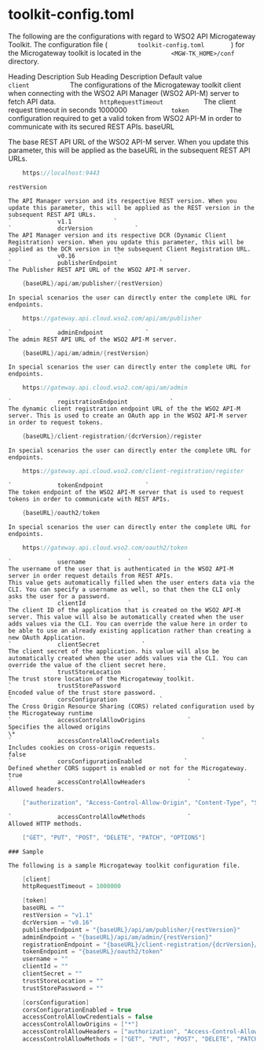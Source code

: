 # toolkit-config.toml

The following are the configurations with regard to WSO2 API Microgateway Toolkit. The configuration file ( `         toolkit-config.toml        ` ) for the Microgateway toolkit is located in the `         <MGW-TK_HOME>/conf        ` directory.

Heading
Description
Sub Heading
Description
Default value
`             client            `
The configurations of the Microgateway toolkit client when connecting with the WSO2 API Manager (WSO2 API-M) server to fetch API data.
`             httpRequestTimeout            `
The client request timeout in seconds
1000000
`             token            `
The configuration required to get a valid token from WSO2 API-M in order to communicate with its secured REST APIs.
    baseURL

The base REST API URL of the WSO2 API-M server. When you update this parameter, this will be applied as the baseURL in the subsequent REST API URLs.
``` java
    https://localhost:9443
```

    restVersion

    The API Manager version and its respective REST version. When you update this parameter, this will be applied as the REST version in the subsequent REST API URLs.
    `             v1.1            `
    `             dcrVersion            `
    The API Manager version and its respective DCR (Dynamic Client Registration) version. When you update this parameter, this will be applied as the DCR version in the subsequent Client Registration URL.
    `             v0.16            `
    `             publisherEndpoint            `
    The Publisher REST API URL of the WSO2 API-M server.
``` java
    {baseURL}/api/am/publisher/{restVersion}
```

    In special scenarios the user can directly enter the complete URL for endpoints.

``` java
    https://gateway.api.cloud.wso2.com/api/am/publisher
```

    `             adminEndpoint            `
    The admin REST API URL of the WSO2 API-M server.
``` java
    {baseURL}/api/am/admin/{restVersion}
```

    In special scenarios the user can directly enter the complete URL for endpoints.

``` java
    https://gateway.api.cloud.wso2.com/api/am/admin
```

    `             registrationEndpoint            `
    The dynamic client registration endpoint URL of the the WSO2 API-M server. This is used to create an OAuth app in the WSO2 API-M server in order to request tokens.
``` java
    {baseURL}/client-registration/{dcrVersion}/register
```

    In special scenarios the user can directly enter the complete URL for endpoints.

``` java
    https://gateway.api.cloud.wso2.com/client-registration/register
```

    `             tokenEndpoint            `
    The token endpoint of the WSO2 API-M server that is used to request tokens in order to communicate with REST APIs.
``` java
    {baseURL}/oauth2/token
```

    In special scenarios the user can directly enter the complete URL for endpoints.

``` java
    https://gateway.api.cloud.wso2.com/oauth2/token
```

    `             username            `
    The username of the user that is authenticated in the WSO2 API-M server in order request details from REST APIs.
    This value gets automatically filled when the user enters data via the CLI. You can specify a username as well, so that then the CLI only asks the user for a password.
    `             clientId            `
    The client ID of the application that is created on the WSO2 API-M server. This value will also be automatically created when the user adds values via the CLI. You can override the value here in order to be able to use an already existing application rather than creating a new OAuth Application.
    `             clientSecret            `
    The client secret of the application. his value will also be automatically created when the user adds values via the CLI. You can override the value of the client secret here.
    `             trustStoreLocation            `
    The trust store location of the Microgateway toolkit.
    `             trustStorePassword            `
    Encoded value of the trust store password.
    `             corsConfiguration            `
    The Cross Origin Resource Sharing (CORS) related configuration used by the Microgateway runtime
    `             accessControlAllowOrigins            `
    Specifies the allowed origins
    \*
    `             accessControlAllowCredentials            `
    Includes cookies on cross-origin requests.
    false
    `             corsConfigurationEnabled            `
    Defined whether CORS support is enabled or not for the Microgateway.
    true
    `             accessControlAllowHeaders            `
    Allowed headers.
``` java
    ["authorization", "Access-Control-Allow-Origin", "Content-Type", "SOAPAction"]
```

    `             accessControlAllowMethods            `
    Allowed HTTP methods.
``` java
    ["GET", "PUT", "POST", "DELETE", "PATCH", "OPTIONS"]
```

    ### Sample

    The following is a sample Microgateway toolkit configuration file.

``` java
    [client]
    httpRequestTimeout = 1000000

    [token]
    baseURL = ""
    restVersion = "v1.1"
    dcrVersion = "v0.16"
    publisherEndpoint = "{baseURL}/api/am/publisher/{restVersion}"
    adminEndpoint = "{baseURL}/api/am/admin/{restVersion}"
    registrationEndpoint = "{baseURL}/client-registration/{dcrVersion}/register"
    tokenEndpoint = "{baseURL}/oauth2/token"
    username = ""
    clientId = ""
    clientSecret = ""
    trustStoreLocation = ""
    trustStorePassword = ""

    [corsConfiguration]
    corsConfigurationEnabled = true
    accessControlAllowCredentials = false
    accessControlAllowOrigins = ["*"]
    accessControlAllowHeaders = ["authorization", "Access-Control-Allow-Origin", "Content-Type", "SOAPAction"]
    accessControlAllowMethods = ["GET", "PUT", "POST", "DELETE", "PATCH", "OPTIONS"]
```

